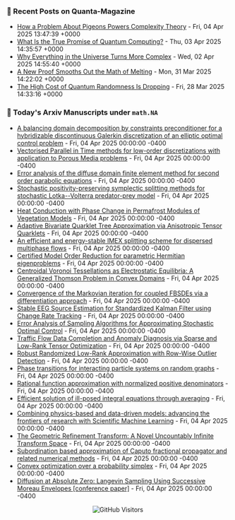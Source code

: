 ### 📝 Recent Posts on Quanta-Magazine
<!-- quanta starts -->
* <a href="https://www.quantamagazine.org/how-a-problem-about-pigeons-powers-complexity-theory-20250404/">How a Problem About Pigeons Powers Complexity Theory</a> - Fri, 04 Apr 2025 13:47:39 +0000
* <a href="https://www.quantamagazine.org/what-is-the-true-promise-of-quantum-computing-20250403/">What Is the True Promise of Quantum Computing?</a> - Thu, 03 Apr 2025 14:35:57 +0000
* <a href="https://www.quantamagazine.org/why-everything-in-the-universe-turns-more-complex-20250402/">Why Everything in the Universe Turns More Complex</a> - Wed, 02 Apr 2025 14:55:40 +0000
* <a href="https://www.quantamagazine.org/a-new-proof-smooths-out-the-math-of-melting-20250331/">A New Proof Smooths Out the Math of Melting</a> - Mon, 31 Mar 2025 14:22:02 +0000
* <a href="https://www.quantamagazine.org/the-high-cost-of-quantum-randomness-is-dropping-20250328/">The High Cost of Quantum Randomness Is Dropping</a> - Fri, 28 Mar 2025 14:33:16 +0000
<!-- quanta ends -->


### 📝 Today's Arxiv Manuscripts under ``math.NA``
<!-- arxiv-math-na starts -->
* <a href="https://arxiv.org/abs/2504.02072">A balancing domain decomposition by constraints preconditioner for a hybridizable discontinuous Galerkin discretization of an elliptic optimal control problem</a> - Fri, 04 Apr 2025 00:00:00 -0400
* <a href="https://arxiv.org/abs/2504.02117">Vectorised Parallel in Time methods for low-order discretizations with application to Porous Media problems</a> - Fri, 04 Apr 2025 00:00:00 -0400
* <a href="https://arxiv.org/abs/2504.02226">Error analysis of the diffuse domain finite element method for second order parabolic equations</a> - Fri, 04 Apr 2025 00:00:00 -0400
* <a href="https://arxiv.org/abs/2504.02228">Stochastic positivity-preserving symplectic splitting methods for stochastic Lotka--Volterra predator-prey model</a> - Fri, 04 Apr 2025 00:00:00 -0400
* <a href="https://arxiv.org/abs/2504.02475">Heat Conduction with Phase Change in Permafrost Modules of Vegetation Models</a> - Fri, 04 Apr 2025 00:00:00 -0400
* <a href="https://arxiv.org/abs/2504.02513">Adaptive Bivariate Quarklet Tree Approximation via Anisotropic Tensor Quarklets</a> - Fri, 04 Apr 2025 00:00:00 -0400
* <a href="https://arxiv.org/abs/2504.02629">An efficient and energy-stable IMEX splitting scheme for dispersed multiphase flows</a> - Fri, 04 Apr 2025 00:00:00 -0400
* <a href="https://arxiv.org/abs/2504.02672">Certified Model Order Reduction for parametric Hermitian eigenproblems</a> - Fri, 04 Apr 2025 00:00:00 -0400
* <a href="https://arxiv.org/abs/2504.02700">Centroidal Voronoi Tessellations as Electrostatic Equilibria: A Generalized Thomson Problem in Convex Domains</a> - Fri, 04 Apr 2025 00:00:00 -0400
* <a href="https://arxiv.org/abs/2504.02814">Convergence of the Markovian iteration for coupled FBSDEs via a differentiation approach</a> - Fri, 04 Apr 2025 00:00:00 -0400
* <a href="https://arxiv.org/abs/2504.01984">Stable EEG Source Estimation for Standardized Kalman Filter using Change Rate Tracking</a> - Fri, 04 Apr 2025 00:00:00 -0400
* <a href="https://arxiv.org/abs/2504.02198">Error Analysis of Sampling Algorithms for Approximating Stochastic Optimal Control</a> - Fri, 04 Apr 2025 00:00:00 -0400
* <a href="https://arxiv.org/abs/2504.02245">Traffic Flow Data Completion and Anomaly Diagnosis via Sparse and Low-Rank Tensor Optimization</a> - Fri, 04 Apr 2025 00:00:00 -0400
* <a href="https://arxiv.org/abs/2504.02432">Robust Randomized Low-Rank Approximation with Row-Wise Outlier Detection</a> - Fri, 04 Apr 2025 00:00:00 -0400
* <a href="https://arxiv.org/abs/2504.02721">Phase transitions for interacting particle systems on random graphs</a> - Fri, 04 Apr 2025 00:00:00 -0400
* <a href="https://arxiv.org/abs/2310.12053">Rational function approximation with normalized positive denominators</a> - Fri, 04 Apr 2025 00:00:00 -0400
* <a href="https://arxiv.org/abs/2401.16250">Efficient solution of ill-posed integral equations through averaging</a> - Fri, 04 Apr 2025 00:00:00 -0400
* <a href="https://arxiv.org/abs/2501.18708">Combining physics-based and data-driven models: advancing the frontiers of research with Scientific Machine Learning</a> - Fri, 04 Apr 2025 00:00:00 -0400
* <a href="https://arxiv.org/abs/2503.20096">The Geometric Refinement Transform: A Novel Uncountably Infinite Transform Space</a> - Fri, 04 Apr 2025 00:00:00 -0400
* <a href="https://arxiv.org/abs/2504.00958">Subordination based approximation of Caputo fractional propagator and related numerical methods</a> - Fri, 04 Apr 2025 00:00:00 -0400
* <a href="https://arxiv.org/abs/2305.09046">Convex optimization over a probability simplex</a> - Fri, 04 Apr 2025 00:00:00 -0400
* <a href="https://arxiv.org/abs/2502.01358">Diffusion at Absolute Zero: Langevin Sampling Using Successive Moreau Envelopes [conference paper]</a> - Fri, 04 Apr 2025 00:00:00 -0400
<!-- arxiv-math-na ends -->

<div align="center">
  
![GitHub Visitors](https://api.visitorbadge.io/api/visitors?path=https%3A%2F%2Fgithub.com%2Flowrank&label=profile%20views&labelColor=%231e1e2e&countColor=%23cba6f7)



</div>
